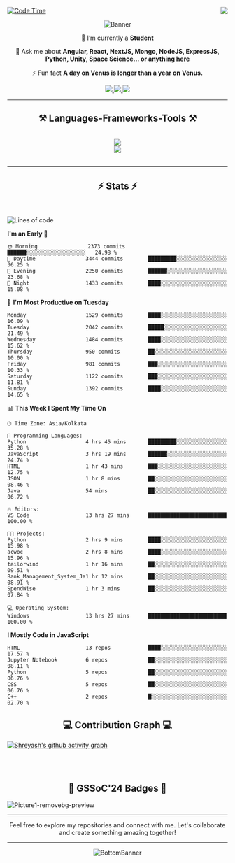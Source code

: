 <div>
 
<img align="right" src="https://visitor-badge.laobi.icu/badge?page_id=shreyash3087.shreyash3087" />

 [![Code Time](https://wakatime.com/badge/user/cd5f70df-e644-46f4-a03b-e1ce78615131.svg)](https://wakatime.com/@cd5f70df-e644-46f4-a03b-e1ce78615131)
 
</div>


<div align="center">
 
![Banner](https://github.com/user-attachments/assets/fe33d289-b057-4d85-ad76-3103802aa9e1)

</div>


<div align="center">
 
 🔭 I’m currently a **Student** 

💬 Ask me about **Angular, React, NextJS, Mongo, NodeJS, ExpressJS, Python, Unity, Space Science... or anything [here](https://github.com/shreyash3087/shreyash3087/issues)**

⚡ Fun fact **A day on Venus is longer than a year on Venus.**

</div>
 
<div align="center"> 
  <a href="mailto:shreyash3087@gmail.com">
    <img src="https://img.shields.io/badge/Gmail-333333?style=for-the-badge&logo=gmail&logoColor=red" />
  </a>
  <a href="https://www.linkedin.com/in/shreyash-srivastava-1a1161280" target="_blank">
    <img src="https://img.shields.io/badge/LinkedIn-0077B5?style=for-the-badge&logo=linkedin&logoColor=white" target="_blank" />
  </a>
  <a href="https://github.com/shreyash3087" target="_blank">
     <img src="https://img.shields.io/badge/Github-FF5722?style=for-the-badge&logo=github&logoColor=white" target="_blank" />
  </a>
</div>
<hr/>
 
<h2 align="center">⚒️ Languages-Frameworks-Tools ⚒️</h2>
<br/>
<div align="center">
    <img src="https://skillicons.dev/icons?i=react,bootstrap,html,css,vscode,github,figma,cpp,vercel,netlify" /><br>
    <img src="https://skillicons.dev/icons?i=tailwind,git,nodejs,python,javascript,typescript,express,firebase,mongodb,nextjs,unity,azure,blender" /><br>
</div>

<br/>
<hr/>

<h2 align="center">⚡ Stats ⚡</h2>

<br>
<div>
 
 
<!--START_SECTION:waka-->
![Lines of code](https://img.shields.io/badge/From%20Hello%20World%20I%27ve%20Written-5.0%20million%20lines%20of%20code-blue)

**I'm an Early 🐤** 

```text
🌞 Morning                2373 commits        ██████░░░░░░░░░░░░░░░░░░░   24.98 % 
🌆 Daytime                3444 commits        █████████░░░░░░░░░░░░░░░░   36.25 % 
🌃 Evening                2250 commits        ██████░░░░░░░░░░░░░░░░░░░   23.68 % 
🌙 Night                  1433 commits        ████░░░░░░░░░░░░░░░░░░░░░   15.08 % 
```
📅 **I'm Most Productive on Tuesday** 

```text
Monday                   1529 commits        ████░░░░░░░░░░░░░░░░░░░░░   16.09 % 
Tuesday                  2042 commits        █████░░░░░░░░░░░░░░░░░░░░   21.49 % 
Wednesday                1484 commits        ████░░░░░░░░░░░░░░░░░░░░░   15.62 % 
Thursday                 950 commits         ██░░░░░░░░░░░░░░░░░░░░░░░   10.00 % 
Friday                   981 commits         ███░░░░░░░░░░░░░░░░░░░░░░   10.33 % 
Saturday                 1122 commits        ███░░░░░░░░░░░░░░░░░░░░░░   11.81 % 
Sunday                   1392 commits        ████░░░░░░░░░░░░░░░░░░░░░   14.65 % 
```


📊 **This Week I Spent My Time On** 

```text
🕑︎ Time Zone: Asia/Kolkata

💬 Programming Languages: 
Python                   4 hrs 45 mins       █████████░░░░░░░░░░░░░░░░   35.28 % 
JavaScript               3 hrs 19 mins       ██████░░░░░░░░░░░░░░░░░░░   24.74 % 
HTML                     1 hr 43 mins        ███░░░░░░░░░░░░░░░░░░░░░░   12.75 % 
JSON                     1 hr 8 mins         ██░░░░░░░░░░░░░░░░░░░░░░░   08.46 % 
Java                     54 mins             ██░░░░░░░░░░░░░░░░░░░░░░░   06.72 % 

🔥 Editors: 
VS Code                  13 hrs 27 mins      █████████████████████████   100.00 % 

🐱‍💻 Projects: 
Python                   2 hrs 9 mins        ████░░░░░░░░░░░░░░░░░░░░░   15.98 % 
acwoc                    2 hrs 8 mins        ████░░░░░░░░░░░░░░░░░░░░░   15.96 % 
tailorwind               1 hr 16 mins        ██░░░░░░░░░░░░░░░░░░░░░░░   09.51 % 
Bank_Management_System_Ja1 hr 12 mins        ██░░░░░░░░░░░░░░░░░░░░░░░   08.91 % 
SpendWise                1 hr 3 mins         ██░░░░░░░░░░░░░░░░░░░░░░░   07.84 % 

💻 Operating System: 
Windows                  13 hrs 27 mins      █████████████████████████   100.00 % 
```

**I Mostly Code in JavaScript** 

```text
HTML                     13 repos            ████░░░░░░░░░░░░░░░░░░░░░   17.57 % 
Jupyter Notebook         6 repos             ██░░░░░░░░░░░░░░░░░░░░░░░   08.11 % 
Python                   5 repos             ██░░░░░░░░░░░░░░░░░░░░░░░   06.76 % 
CSS                      5 repos             ██░░░░░░░░░░░░░░░░░░░░░░░   06.76 % 
C++                      2 repos             █░░░░░░░░░░░░░░░░░░░░░░░░   02.70 % 
```




<!--END_SECTION:waka-->

</div>

<div>
  <div align="center" ><h2 align="center">💻 Contribution Graph 💻</h2></div>
 
  [![Shreyash's github activity graph](https://github-readme-activity-graph.vercel.app/graph?username=shreyash3087&hide_border=true&theme=github)](https://github.com/ashutosh00710/github-readme-activity-graph)
 
</div>

<br/><br/>

<h2 align="center">🔰 GSSoC'24 Badges 🔰</h2>

![Picture1-removebg-preview](https://github.com/user-attachments/assets/4ece96a5-043a-44df-b51b-40738d3603ff)

<div align="center"> 
  <hr/>
  Feel free to explore my repositories and connect with me. Let's collaborate and create something amazing together!
  <hr/>
</div>

<div align="center">
 
![BottomBanner](https://github.com/user-attachments/assets/7afe064f-9b9f-401d-bec1-35c8625bb3dc)

</div>

